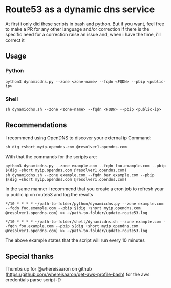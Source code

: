# Route53 as a dynamic dns service
At first i only did these scripts in bash and python. But if you want, feel free to make a PR for any other language and/or correction
If there is the specific need for a correction raise an issue and, when i have the time, i'll correct it

## Usage
 
### Python
```shell
python3 dynamicdns.py --zone <zone-name> --fqdn <FQDN> --pbip <public-ip>
```

### Shell
```shell
sh dynamicdns.sh --zone <zone-name> --fqdn <FQDN> --pbip <public-ip>
```

## Recommendations 
I recommend using OpenDNS to discover your external ip
Command: 
```shell
sh dig +short myip.opendns.com @resolver1.opendns.com
```
With that the commands for the scripts are:
```shell
python3 dynamicdns.py --zone example.com --fqdn foo.example.com --pbip $(dig +short myip.opendns.com @resolver1.opendns.com)
sh dynamicdns.sh --zone example.com --fqdn bar.example.com --pbip $(dig +short myip.opendns.com @resolver1.opendns.com)
```

In the same manner i recommend that you create a cron job to refresh your ip public ip on route53 and log the results
```
*/10 * * * * ~/path-to-folder/python/dynamicdns.py --zone example.com --fqdn foo.example.com --pbip $(dig +short myip.opendns.com @resolver1.opendns.com) >> ~/path-to-folder/update-route53.log

*/10 * * * * ~/path-to-folder/shell/dynamicdns.sh --zone example.com --fqdn foo.example.com --pbip $(dig +short myip.opendns.com @resolver1.opendns.com) >> ~/path-to-folder/update-route53.log
```
The above example states that the script will run every 10 minutes

## Special thanks

Thumbs up for @whereisaaron on github (https://github.com/whereisaaron/get-aws-profile-bash) for the aws credentials parse script :D
